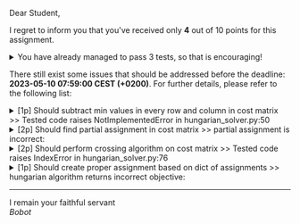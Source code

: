 Dear Student,

I regret to inform you that you've received only **4** out of 10 points for this assignment.
<details><summary>You have already managed to pass 3 tests, so that is encouraging!</summary>&emsp;☑&nbsp;[1p] Maximization problem should be converted to minimization problem<br>&emsp;☑&nbsp;[1p] Rectangular problem should be padded with constant to make it square<br>&emsp;☑&nbsp;[2p] Simplex should be able to solve assignment problems</details>

There still exist some issues that should be addressed before the deadline: **2023-05-10 07:59:00 CEST (+0200)**. For further details, please refer to the following list:

<details><summary>[1p] Should subtract min values in every row and column in cost matrix &gt;&gt; Tested code raises NotImplementedError in hungarian_solver.py:50</summary></details>
<details><summary>[2p] Should find partial assignment in cost matrix &gt;&gt; partial assignment is incorrect:</summary>- got: {}<br>- expected: {0: 0, 2: 2, 1: 1}<br>- for cost matrix: <br>&nbsp;&nbsp;&nbsp;&nbsp;[[0 3 4]<br>&nbsp;&nbsp;&nbsp;&nbsp;&nbsp;[1 0 0]<br>&nbsp;&nbsp;&nbsp;&nbsp;&nbsp;[3 3 0]]<br>tip. remember that smaller index wins ties</details>
<details><summary>[2p] Should perform crossing algorithm on cost matrix &gt;&gt; Tested code raises IndexError in hungarian_solver.py:76</summary></details>
<details><summary>[1p] Should create proper assignment based on dict of assignments &gt;&gt; hungarian algorithm returns incorrect objective:</summary>- got: None<br>- expected: 12<br>- for cost matrix: <br>&nbsp;&nbsp;&nbsp;&nbsp;[[4 9 8]<br>&nbsp;&nbsp;&nbsp;&nbsp;&nbsp;[6 7 5]<br>&nbsp;&nbsp;&nbsp;&nbsp;&nbsp;[4 6 1]]<br>- and assignment: None</details>

-----------
I remain your faithful servant\
_Bobot_